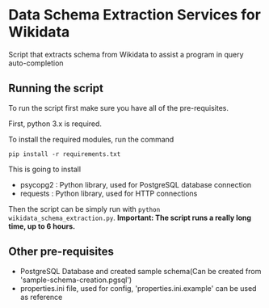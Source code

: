 # Data Schema Extraction Services for Wikidata
Script that extracts schema from Wikidata to assist a program in query auto-completion

## Running the script
To run the script first make sure you have all of the pre-requisites.

First, python 3.x is required.

To install the required modules, run the command
```
pip install -r requirements.txt
```
This is going to install
* psycopg2 : Python library, used for PostgreSQL database connection
* requests : Python library, used for HTTP connections

Then the script can be simply run with `python wikidata_schema_extraction.py`.
**Important: The script runs a really long time, up to 6 hours.**

## Other pre-requisites
* PostgreSQL Database and created sample schema(Can be created from 'sample-schema-creation.pgsql')
* properties.ini file, used for config, 'properties.ini.example' can be used as reference
